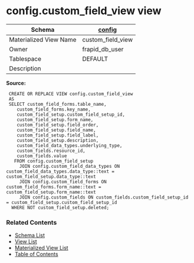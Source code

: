 # config.custom_field_view view

| Schema | [config](../../schemas/config.md) |
| ------ | ----------------------------------------------- |
| Materialized View Name | custom_field_view |
| Owner | frapid_db_user |
| Tablespace | DEFAULT |
| Description |  |

**Source:**

```plpgsql
 CREATE OR REPLACE VIEW config.custom_field_view
 AS
 SELECT custom_field_forms.table_name,
    custom_field_forms.key_name,
    custom_field_setup.custom_field_setup_id,
    custom_field_setup.form_name,
    custom_field_setup.field_order,
    custom_field_setup.field_name,
    custom_field_setup.field_label,
    custom_field_setup.description,
    custom_field_data_types.underlying_type,
    custom_fields.resource_id,
    custom_fields.value
   FROM config.custom_field_setup
     JOIN config.custom_field_data_types ON custom_field_data_types.data_type::text = custom_field_setup.data_type::text
     JOIN config.custom_field_forms ON custom_field_forms.form_name::text = custom_field_setup.form_name::text
     JOIN config.custom_fields ON custom_fields.custom_field_setup_id = custom_field_setup.custom_field_setup_id
  WHERE NOT custom_field_setup.deleted;
```


### Related Contents
* [Schema List](../../schemas.md)
* [View List](../../views.md)
* [Materialized View List](../../materialized-views.md)
* [Table of Contents](../../README.md)

